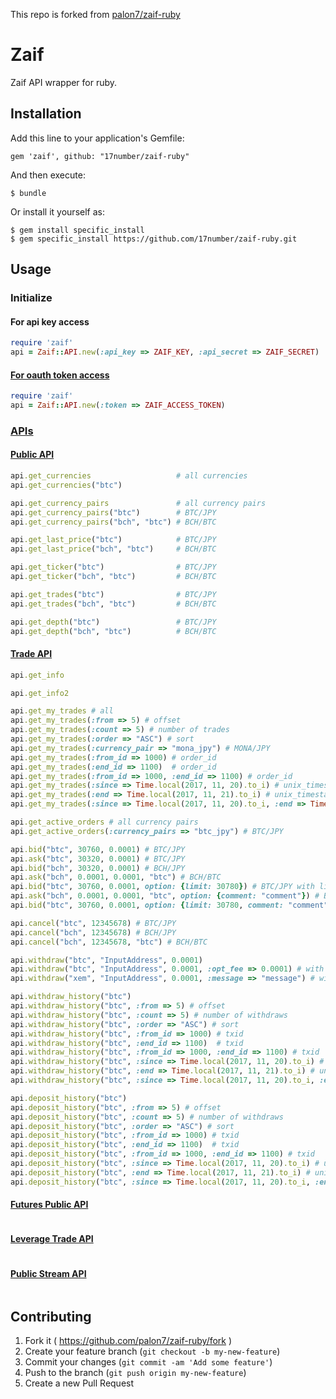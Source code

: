 This repo is forked from [palon7/zaif-ruby](https://github.com/palon7/zaif-ruby)

# Zaif

Zaif API wrapper for ruby.

## Installation

Add this line to your application's Gemfile:

    gem 'zaif', github: "17number/zaif-ruby"

And then execute:

    $ bundle

Or install it yourself as:

    $ gem install specific_install
    $ gem specific_install https://github.com/17number/zaif-ruby.git

## Usage

### Initialize

#### For api key access

```ruby
require 'zaif'
api = Zaif::API.new(:api_key => ZAIF_KEY, :api_secret => ZAIF_SECRET)
```
#### [For oauth token access](http://techbureau-api-document.readthedocs.io/ja/latest/oauth/1_common.html)

```ruby
require 'zaif'
api = Zaif::API.new(:token => ZAIF_ACCESS_TOKEN)
```

### [APIs](http://techbureau-api-document.readthedocs.io/ja/latest/index.html)

#### [Public API](http://techbureau-api-document.readthedocs.io/ja/latest/public/index.html)
```ruby
api.get_currencies                   # all currencies
api.get_currencies("btc")

api.get_currency_pairs               # all currency pairs
api.get_currency_pairs("btc")        # BTC/JPY
api.get_currency_pairs("bch", "btc") # BCH/BTC

api.get_last_price("btc")            # BTC/JPY
api.get_last_price("bch", "btc")     # BCH/BTC

api.get_ticker("btc")                # BTC/JPY
api.get_ticker("bch", "btc")         # BCH/BTC

api.get_trades("btc")                # BTC/JPY
api.get_trades("bch", "btc")         # BCH/BTC

api.get_depth("btc")                 # BTC/JPY
api.get_depth("bch", "btc")          # BCH/BTC
```

#### [Trade API](http://techbureau-api-document.readthedocs.io/ja/latest/trade/index.html)
```ruby
api.get_info

api.get_info2

api.get_my_trades # all
api.get_my_trades(:from => 5) # offset
api.get_my_trades(:count => 5) # number of trades
api.get_my_trades(:order => "ASC") # sort
api.get_my_trades(:currency_pair => "mona_jpy") # MONA/JPY
api.get_my_trades(:from_id => 1000) # order_id
api.get_my_trades(:end_id => 1100)  # order_id
api.get_my_trades(:from_id => 1000, :end_id => 1100) # order_id
api.get_my_trades(:since => Time.local(2017, 11, 20).to_i) # unix_timestamp
api.get_my_trades(:end => Time.local(2017, 11, 21).to_i) # unix_timestamp
api.get_my_trades(:since => Time.local(2017, 11, 20).to_i, :end => Time.local(2017, 11, 21).to_i) # unix_timestamp

api.get_active_orders # all currency pairs
api.get_active_orders(:currency_pairs => "btc_jpy") # BTC/JPY

api.bid("btc", 30760, 0.0001) # BTC/JPY
api.ask("btc", 30320, 0.0001) # BTC/JPY
api.bid("bch", 30320, 0.0001) # BCH/JPY
api.ask("bch", 0.0001, 0.0001, "btc") # BCH/BTC
api.bid("btc", 30760, 0.0001, option: {limit: 30780}) # BTC/JPY with limit
api.ask("bch", 0.0001, 0.0001, "btc", option: {comment: "comment"}) # BCH/BTC with comments
api.bid("btc", 30760, 0.0001, option: {limit: 30780, comment: "comment"}) # BTC/JPY with limit and comments

api.cancel("btc", 12345678) # BTC/JPY
api.cancel("bch", 12345678) # BCH/JPY
api.cancel("bch", 12345678, "btc") # BCH/BTC

api.withdraw("btc", "InputAddress", 0.0001)
api.withdraw("btc", "InputAddress", 0.0001, :opt_fee => 0.0001) # with fee(for BTC or MONA)
api.withdraw("xem", "InputAddress", 0.0001, :message => "message") # with message(for XEM)

api.withdraw_history("btc")
api.withdraw_history("btc", :from => 5) # offset
api.withdraw_history("btc", :count => 5) # number of withdraws
api.withdraw_history("btc", :order => "ASC") # sort
api.withdraw_history("btc", :from_id => 1000) # txid
api.withdraw_history("btc", :end_id => 1100)  # txid
api.withdraw_history("btc", :from_id => 1000, :end_id => 1100) # txid
api.withdraw_history("btc", :since => Time.local(2017, 11, 20).to_i) # unix_timestamp
api.withdraw_history("btc", :end => Time.local(2017, 11, 21).to_i) # unix_timestamp
api.withdraw_history("btc", :since => Time.local(2017, 11, 20).to_i, :end => Time.local(2017, 11, 21).to_i) # unix_timestamp

api.deposit_history("btc")
api.deposit_history("btc", :from => 5) # offset
api.deposit_history("btc", :count => 5) # number of withdraws
api.deposit_history("btc", :order => "ASC") # sort
api.deposit_history("btc", :from_id => 1000) # txid
api.deposit_history("btc", :end_id => 1100)  # txid
api.deposit_history("btc", :from_id => 1000, :end_id => 1100) # txid
api.deposit_history("btc", :since => Time.local(2017, 11, 20).to_i) # unix_timestamp
api.deposit_history("btc", :end => Time.local(2017, 11, 21).to_i) # unix_timestamp
api.deposit_history("btc", :since => Time.local(2017, 11, 20).to_i, :end => Time.local(2017, 11, 21).to_i) # unix_timestamp
```

#### [Futures Public API](http://techbureau-api-document.readthedocs.io/ja/latest/public_futures/index.html)
```ruby
```

#### [Leverage Trade API](http://techbureau-api-document.readthedocs.io/ja/latest/trade_leverage/index.html)
```ruby
```

#### [Public Stream API](http://techbureau-api-document.readthedocs.io/ja/latest/public/3_streaming.html)
```ruby
```

## Contributing

1. Fork it ( https://github.com/palon7/zaif-ruby/fork )
2. Create your feature branch (`git checkout -b my-new-feature`)
3. Commit your changes (`git commit -am 'Add some feature'`)
4. Push to the branch (`git push origin my-new-feature`)
5. Create a new Pull Request
